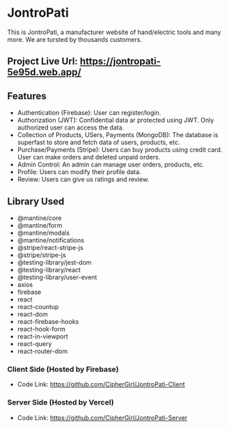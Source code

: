 # JontroPati

This is JontroPati, a manufacturer website of hand/electric tools and many more. We are tursted by thousands customers.

## Project Live Url: <https://jontropati-5e95d.web.app/>

## Features

- Authentication (Firebase): User can register/login.
- Authorization (JWT): Confidential data ar protected using JWT. Only authorized user can access the data.
- Collection of Products, USers, Payments (MongoDB): The database is superfast to store and fetch data of users, products, etc.
- Purchase/Payments (Stripe): Users can buy products using credit card. User can make orders and deleted unpaid orders.
- Admin Control: An admin can manage user orders, products, etc.
- Profile: Users can modify their profile data.
- Review: Users can give us ratings and review.

## Library Used

- @mantine/core
- @mantine/form
- @mantine/modals
- @mantine/notifications
- @stripe/react-stripe-js
- @stripe/stripe-js
- @testing-library/jest-dom
- @testing-library/react
- @testing-library/user-event
- axios
- firebase
- react
- react-countup
- react-dom
- react-firebase-hooks
- react-hook-form
- react-in-viewport
- react-query
- react-router-dom

### Client Side (Hosted by Firebase)

- Code Link: <https://github.com/CipherGirl/JontroPati-Client>

### Server Side (Hosted by Vercel)

- Code Link: <https://github.com/CipherGirl/JontroPati-Server>

